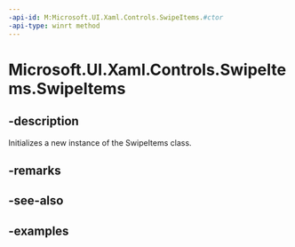 ```yaml
---
-api-id: M:Microsoft.UI.Xaml.Controls.SwipeItems.#ctor
-api-type: winrt method
---
```


<!-- Method syntax.
public SwipeItems.SwipeItems()
-->

# Microsoft.UI.Xaml.Controls.SwipeItems.SwipeItems

## -description

Initializes a new instance of the SwipeItems class.

## -remarks

## -see-also

## -examples

